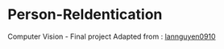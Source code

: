 # Person-ReIdentication
Computer Vision - Final project
Adapted from : [lannguyen0910](https://github.com/lannguyen0910/deep-efficient-person-reid)

